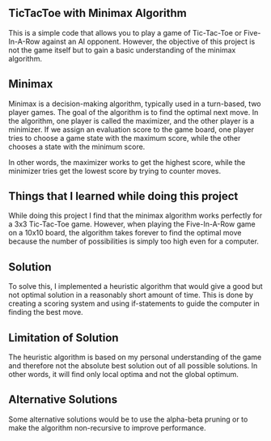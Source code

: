 ## TicTacToe with Minimax Algorithm
This is a simple code that allows you to play a game of Tic-Tac-Toe or Five-In-A-Row against an AI opponent. However, the objective of this project is not the game itself but to gain a basic understanding of the minimax algorithm.

## Minimax
Minimax is a decision-making algorithm, typically used in a turn-based, two player games. The goal of the algorithm is to find the optimal next move. In the algorithm, one player is called the maximizer, and the other player is a minimizer. If we assign an evaluation score to the game board, one player tries to choose a game state with the maximum score, while the other chooses a state with the minimum score.

In other words, the maximizer works to get the highest score, while the minimizer tries get the lowest score by trying to counter moves.

## Things that I learned while doing this project
While doing this project I find that the minimax algorithm works perfectly for a 3x3 Tic-Tac-Toe game. However, when playing the Five-In-A-Row game on a 10x10 board, the algorithm takes forever to find the optimal move because the number of possibilities is simply too high even for a computer.

## Solution
To solve this, I implemented a heuristic algorithm that would give a good but not optimal solution in a reasonably short amount of time. This is done by creating a scoring system and using if-statements to guide the computer in finding the best move.

## Limitation of Solution
The heuristic algorithm is based on my personal understanding of the game and therefore not the absolute best solution out of all possible solutions. In other words, it will find only local optima and not the global optimum.

## Alternative Solutions
Some alternative solutions would be to use the alpha-beta pruning or to make the algorithm non-recursive to improve performance.
